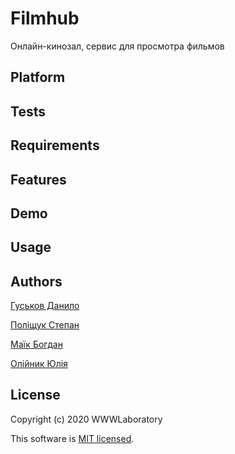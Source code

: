 # Filmhub
Онлайн-кинозал, сервис для просмотра фильмов

## **Platform**
## **Tests**
## Requirements
## Features
## Demo
## Usage
## Authors

[Гуськов Данило](https://github.com/imnetcat)

[Поліщук Степан](https://github.com/Professor108)

[Маїк Богдан](https://github.com/Storkki)

[Олійник Юлія](https://github.com/Yulia02)

## License
Copyright (c) 2020 WWWLaboratory

This software is [MIT licensed](./LICENSE).
